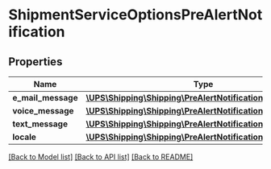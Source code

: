 # ShipmentServiceOptionsPreAlertNotification

## Properties
Name | Type | Description | Notes
------------ | ------------- | ------------- | -------------
**e_mail_message** | [**\UPS\Shipping\Shipping\PreAlertNotificationEMailMessage**](PreAlertNotificationEMailMessage.md) |  | [optional] 
**voice_message** | [**\UPS\Shipping\Shipping\PreAlertNotificationVoiceMessage**](PreAlertNotificationVoiceMessage.md) |  | [optional] 
**text_message** | [**\UPS\Shipping\Shipping\PreAlertNotificationTextMessage**](PreAlertNotificationTextMessage.md) |  | [optional] 
**locale** | [**\UPS\Shipping\Shipping\PreAlertNotificationLocale**](PreAlertNotificationLocale.md) |  | 

[[Back to Model list]](../../README.md#documentation-for-models) [[Back to API list]](../../README.md#documentation-for-api-endpoints) [[Back to README]](../../README.md)

